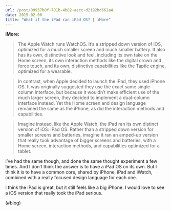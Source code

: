 ```yaml
---
url: /post/09957b0f-701b-4b82-aecc-d2192bd662a4
date: 2015-02-06
title: "What if the iPad ran iPad OS? | iMore"
---
```


**iMore:**



> The Apple Watch runs WatchOS. It&#8217;s a stripped down version of iOS, optimized for a much smaller screen and much smaller battery. It also has its own, distinctive look and feel, including its own take on the Home screen, its own interaction methods like the digital crown and force touch, and its own, distinctive capabilities like the Taptic engine, optimized for a wearable.

    

> In contrast, when Apple decided to launch the iPad, they used iPhone OS. It was originally suggested they use the exact same single-column interface, but because it wouldn&#8217;t make efficient use of the much larger screen, they decided to implement a dual-column interface instead. Yet the Home screen and design language remained the same as the iPhone, as did the interaction methods and capabilities.

    

> Imagine instead, like the Apple Watch, the iPad ran its own distinct version of iOS: iPad OS. Rather than a stripped down version for smaller screens and batteries, imagine it ran an amped-up version that really took advantage of bigger screens and batteries, with a Home screen, interaction methods, and capabilities optimized for a tablet. 



I&#8217;ve had the same though, and done the same thought experiment a few times. And I don&#8217;t think the answer is to have a iPad OS on its own. But I think it is to have a common core, shared by iPhone, iPad and iWatch, combined with a really focused design language for each one.



I think the iPad is great, but it still feels like a big iPhone. I would love to see a iOS version that really took the iPad serious.



(#blog)